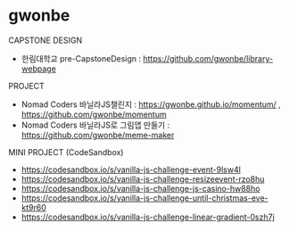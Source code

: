 # gwonbe

CAPSTONE DESIGN

- 한림대학교 pre-CapstoneDesign : https://github.com/gwonbe/library-webpage

PROJECT

- Nomad Coders 바닐라JS챌린지 : https://gwonbe.github.io/momentum/ , https://github.com/gwonbe/momentum
- Nomad Coders 바닐라JS로 그림앱 만들기 : https://github.com/gwonbe/meme-maker

MINI PROJECT (CodeSandbox)

- https://codesandbox.io/s/vanilla-js-challenge-event-9lsw4l
- https://codesandbox.io/s/vanilla-js-challenge-resizeevent-rzo8hu
- https://codesandbox.io/s/vanilla-js-challenge-js-casino-hw88ho
- https://codesandbox.io/s/vanilla-js-challenge-until-christmas-eve-kt9r60
- https://codesandbox.io/s/vanilla-js-challenge-linear-gradient-0szh7j
